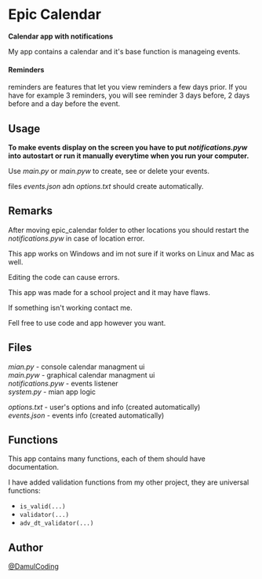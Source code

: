 
# Epic Calendar
 
**Calendar app with notifications**

My app contains a calendar and it's base function is manageing events.

#### Reminders
reminders are features that let you view reminders a few days prior. If you have for example 3 reminders, you will see reminder 3 days before, 2 days before and a day before the event.
## Usage
**To make events display on the screen you have to put *notifications.pyw* into autostart or run it manually everytime when you run your computer.**

Use *main.py* or *main.pyw* to create, see or delete your events.

files *events.json* adn *options.txt* should create automatically.
## Remarks
After moving epic_calendar folder to other locations you should restart the *notifications.pyw* in case of location error.

This app works on Windows and im not sure if it works on Linux and Mac as well.

Editing the code can cause errors.

This app was made for a school project and it may have flaws.

If something isn't working contact me.

Fell free to use code and app however you want.
## Files
*mian.py* - console calendar managment ui  
*main.pyw* - graphical calendar managment ui  
*notifications.pyw* - events listener  
*system.py* - mian app logic

*options.txt* - user's options and info (created automatically)  
*events.json* - events info (created automatically)  
## Functions
This app contains many functions, each of them should have documentation.

I have added validation functions from my other project, they are universal functions:  
- `is_valid(...)`
- `validator(...)`
- `adv_dt_validator(...)`
## Author

[@DamulCoding](https://github.com/DAMULdk)

